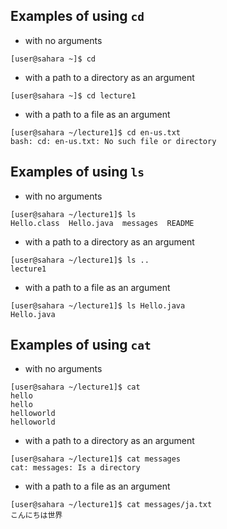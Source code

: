 ## Examples of using `cd`
* with no arguments
```
[user@sahara ~]$ cd
```

* with a path to a directory as an argument
```
[user@sahara ~]$ cd lecture1
```

* with a path to a file as an argument
```
[user@sahara ~/lecture1]$ cd en-us.txt
bash: cd: en-us.txt: No such file or directory
```

## Examples of using `ls`
* with no arguments
```
[user@sahara ~/lecture1]$ ls
Hello.class  Hello.java  messages  README
```

* with a path to a directory as an argument
```
[user@sahara ~/lecture1]$ ls ..
lecture1
```

* with a path to a file as an argument
```
[user@sahara ~/lecture1]$ ls Hello.java
Hello.java
```


## Examples of using `cat`
* with no arguments
```
[user@sahara ~/lecture1]$ cat
hello
hello
helloworld
helloworld
```

* with a path to a directory as an argument
```
[user@sahara ~/lecture1]$ cat messages
cat: messages: Is a directory
```

* with a path to a file as an argument
```
[user@sahara ~/lecture1]$ cat messages/ja.txt
こんにちは世界
```
